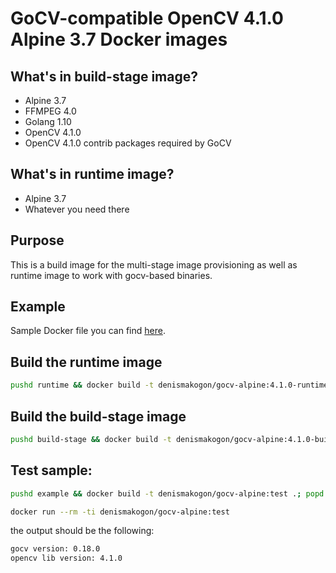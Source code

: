 # GoCV-compatible OpenCV 4.1.0 Alpine 3.7 Docker images

## What's in build-stage image?

 - Alpine 3.7
 - FFMPEG 4.0
 - Golang 1.10
 - OpenCV 4.1.0
 - OpenCV 4.1.0 contrib packages required by GoCV

## What's in runtime image?

 - Alpine 3.7
 - Whatever you need there

## Purpose

This is a build image for the multi-stage image provisioning as well as runtime image to work with gocv-based binaries.

## Example

Sample Docker file you can find [here](example/Dockerfile).

## Build the runtime image

```bash
pushd runtime && docker build -t denismakogon/gocv-alpine:4.1.0-runtime .; popd
```

## Build the build-stage image

```bash
pushd build-stage && docker build -t denismakogon/gocv-alpine:4.1.0-buildstage .; popd
```

## Test sample:

```bash
pushd example && docker build -t denismakogon/gocv-alpine:test .; popd
```
```bash
docker run --rm -ti denismakogon/gocv-alpine:test
```

the output should be the following:
```bash
gocv version: 0.18.0
opencv lib version: 4.1.0
```
